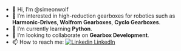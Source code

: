 - 👋 Hi, I’m @simeonwolf
- 👀 I’m interested in high-reduction gearboxes for robotics such as **Harmonic-Drives**, **Wolfrom Gearboxes**, **Cyclo Gearboxes**.
- 🌱 I’m currently learning **Python**.
- 💞️ I’m looking to collaborate on **Gearbox Development**.
- 📫 How to reach me:   [![Linkedin](https://i.stack.imgur.com/gVE0j.png) LinkedIn](https://www.linkedin.com/in/simeon-w-8a1445228/)
